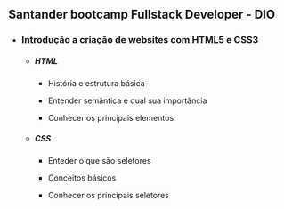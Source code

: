 ## Santander bootcamp Fullstack Developer - DIO

- ### Introdução a criação de websites com HTML5 e CSS3
  
  - ##### HTML
    
    - História e estrutura básica
    
    - Entender semântica e qual sua importância
    
    - Conhecer os principais elementos
  
  - ##### CSS
    
    - Enteder o que são seletores
    
    - Conceitos básicos
    
    - Conhecer os principais seletores
